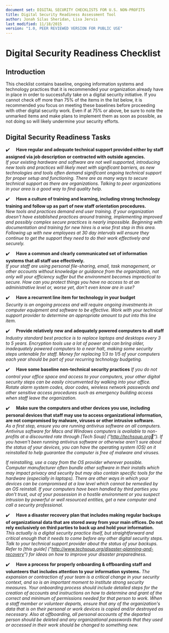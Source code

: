 ```yaml
---
document set: DIGITAL SECURITY CHECKLISTS FOR U.S. NON-PROFITS
title: Digital Security Readiness Assessment Tool
author: Jonah Silas Sheridan, Lisa Jervis
last modified: 11/18/2015
version: "1.0, PEER REVIEWED VERSION FOR PUBLIC USE"
---
```


# Digital Security Readiness Checklist
## Introduction
This checklist contains baseline, ongoing information systems and technology practices that it is recommended your organization already have in place in order to successfully take on a digital security initiative. If you cannot check off more than 75% of the items in the list below, it is recommended you focus on meeting these baselines before proceeding with other digital security work. Even if at 75% or above, be sure to note the unmarked items and make plans to implement them as soon as possible, as not doing so will likely undermine your security efforts.

## Digital Security Readiness Tasks

:heavy_check_mark:&nbsp;&nbsp;&nbsp;&nbsp;&nbsp;**Have regular and adequate technical support provided either by staff assigned via job description or contracted with outside agencies.**  
*If your existing hardware and software are not well supported, introducing new tools and practices will likely meet with significant barriers, as new technologies and tools often demand significant ongoing technical support for proper setup and functioning. There are as many ways to secure technical support as there are organizations. Talking to peer organizations in your area is a good way to find quality help.*

:heavy_check_mark:&nbsp;&nbsp;&nbsp;&nbsp;&nbsp;**Have a culture of training and learning, including strong technology training and follow up as part of new staff orientation procedures.**  
*New tools and practices demand end user training. If your organization doesn't have established practices around training, implementing improved and possibly complex secure practices is nearly impossible. Beginning with documentation and training for new hires is a wise first step in this area. Following up with new employees at 30 day intervals will ensure they continue to get the support they need to do their work effectively and securely.*

:heavy_check_mark:&nbsp;&nbsp;&nbsp;&nbsp;&nbsp;**Have a common and clearly communicated set of information systems that all staff use effectively.**  
*If your staff are using personal file-sharing, email, task management, or other accounts without knowledge or guidance from the organization, not only will your efficiency suffer but the environment becomes impractical to secure. How can you protect things you have no access to at an administrative level or, worse yet, don't even know are in use?*

:heavy_check_mark:&nbsp;&nbsp;&nbsp;&nbsp;&nbsp;**Have a recurrent line item for technology in your budget**  
*Security is an ongoing process and will require ongoing investments in computer equipment and software to be effective. Work with your technical support provider to determine an appropriate amount to put into this line item.*

:heavy_check_mark:&nbsp;&nbsp;&nbsp;&nbsp;&nbsp;**Provide relatively new and adequately powered computers to all staff**  
*Industry standard best practice is to replace laptops and desktops every 3 to 5 years. Encryption tools use a lot of power and can bring older, inadequately powered computers to a near halt, making some security steps untenable for staff. Money for replacing 1/3 to 1/5 of your computers each year should be part of your recurring technology budgeting.*

:heavy_check_mark:&nbsp;&nbsp;&nbsp;&nbsp;&nbsp;**Have some baseline non-technical security practices**
*If you do not control your office space and access to your computers, your other digital security steps can be easily circumvented by walking into your office. Rotate alarm system codes, door codes, wireless network passwords and other sensitive access procedures such as emergency building access when staff leave the organization.*

:heavy_check_mark:&nbsp;&nbsp;&nbsp;&nbsp;&nbsp;**Make sure the computers and other devices you use, including personal devices that staff may use to access organizational information, are not compromised by malware, viruses or other intrusive software.**  
*As a first step, ensure you are running antivirus software on all computers. Antivirus software for Macs and Windows computers is available to non-profits at a discounted rate through [Tech Soup] ("http://techsoup.org"). If you haven't been running antivirus software or otherwise aren't sure about the status of your devices, you can have the operating system (OS) on it reinstalled to help guarantee
the computer is free of malware and viruses.*

*If reinstalling, use a copy from the OS provider wherever possible. Computer manufacturer often bundle other software in their installs which may impact privacy and security but may also contain specific tools for the hardware (especially in laptops). There are other ways in which your devices can be compromised at a low level which cannot be remedied by an OS reinstall. If your computers have been handled by third parties you don't trust, out of your possession in a hostile environment or you suspect intrusion by powerful or well resourced entities, get a new computer and call a security professional.*

:heavy_check_mark:&nbsp;&nbsp;&nbsp;&nbsp;&nbsp;**Have a disaster recovery plan that includes making regular backups of organizational data that are stored away from your main offices. Do not rely exclusively on third parties to back up and hold your information.**  
*This actually is a digital security practice itself, but straightforward and critical enough that it needs to come before any other digital security steps. Talk to your technical support provider about the status of your backups. Refer to [this guide] ("http://www.techsoup.org/disaster-planning-and-recovery") for ideas on how to  improve your disaster preparedness.*

:heavy_check_mark:&nbsp;&nbsp;&nbsp;&nbsp;&nbsp;**Have a process for properly onboarding & offboarding staff and volunteers that includes attention to your information systems.**
*The expansion or contraction of your team is a critical change in your security context, and so is an important moment to institute strong security measures. Your onboarding process should include detailed steps for the creation of accounts and instructions on how to determine and grant of the correct and minimum of permissions needed for that person to work. When a staff member or volunteer departs, ensure that any of the organization's data that is on their personal or work devices is copied and/or destroyed as necessary. Also at offboarding, all personal accounts of the departed person should be deleted and any organizational passwords that they used or accessed in their work should be changed to something new.*
